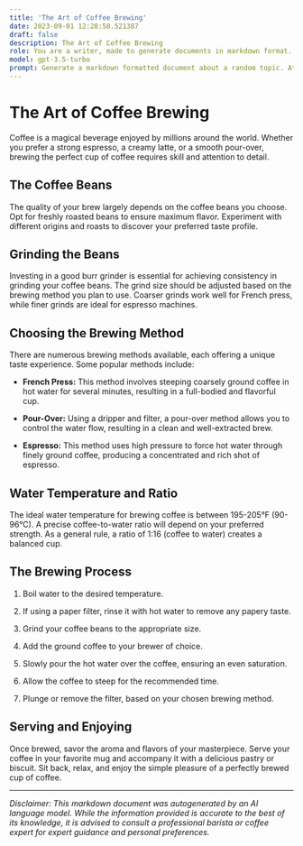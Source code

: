 ```yaml
---
title: 'The Art of Coffee Brewing'
date: 2023-09-01 12:28:58.521387
draft: false
description: The Art of Coffee Brewing
role: You are a writer, made to generate documents in markdown format. It is very important that all of the documents you generate are in valid markdown format.
model: gpt-3.5-turbo
prompt: Generate a markdown formatted document about a random topic. At the bottom, include a disclaimer explaining that the document was generated by you. The first line of the document should be the title. Make sure that the entire document is in proper markdown format, using a mix of various tags to make the document visually appealing.
---
```


# The Art of Coffee Brewing

Coffee is a magical beverage enjoyed by millions around the world. Whether you prefer a strong espresso, a creamy latte, or a smooth pour-over, brewing the perfect cup of coffee requires skill and attention to detail. 

## The Coffee Beans

The quality of your brew largely depends on the coffee beans you choose. Opt for freshly roasted beans to ensure maximum flavor. Experiment with different origins and roasts to discover your preferred taste profile.

## Grinding the Beans

Investing in a good burr grinder is essential for achieving consistency in grinding your coffee beans. The grind size should be adjusted based on the brewing method you plan to use. Coarser grinds work well for French press, while finer grinds are ideal for espresso machines.

## Choosing the Brewing Method

There are numerous brewing methods available, each offering a unique taste experience. Some popular methods include:

- **French Press:** This method involves steeping coarsely ground coffee in hot water for several minutes, resulting in a full-bodied and flavorful cup.

- **Pour-Over:** Using a dripper and filter, a pour-over method allows you to control the water flow, resulting in a clean and well-extracted brew.

- **Espresso:** This method uses high pressure to force hot water through finely ground coffee, producing a concentrated and rich shot of espresso.

## Water Temperature and Ratio

The ideal water temperature for brewing coffee is between 195-205°F (90-96°C). A precise coffee-to-water ratio will depend on your preferred strength. As a general rule, a ratio of 1:16 (coffee to water) creates a balanced cup.

## The Brewing Process

1. Boil water to the desired temperature.

2. If using a paper filter, rinse it with hot water to remove any papery taste.

3. Grind your coffee beans to the appropriate size.

4. Add the ground coffee to your brewer of choice.

5. Slowly pour the hot water over the coffee, ensuring an even saturation.

6. Allow the coffee to steep for the recommended time.

7. Plunge or remove the filter, based on your chosen brewing method.

## Serving and Enjoying

Once brewed, savor the aroma and flavors of your masterpiece. Serve your coffee in your favorite mug and accompany it with a delicious pastry or biscuit. Sit back, relax, and enjoy the simple pleasure of a perfectly brewed cup of coffee.

---

*Disclaimer: This markdown document was autogenerated by an AI language model. While the information provided is accurate to the best of its knowledge, it is advised to consult a professional barista or coffee expert for expert guidance and personal preferences.*